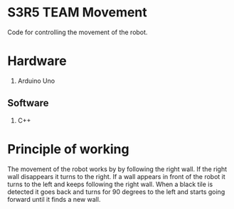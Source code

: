 # S3R5 TEAM Movement

Code for controlling the movement of the robot. 


# Hardware

1. Arduino Uno

## Software 

1. C++


# Principle of working

The movement of the robot works by by following the right wall. If the right wall disappears it turns to the right. If a wall appears in front of the robot it turns to the left and keeps following the right wall. When a black tile is detected it goes back and turns for 90 degrees to the left and starts going forward until it finds a new wall.


